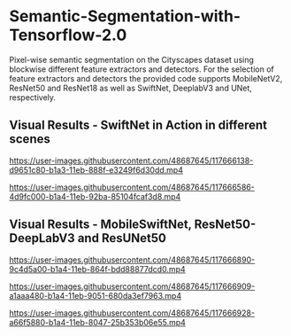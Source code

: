 
# Semantic-Segmentation-with-Tensorflow-2.0

Pixel-wise semantic segmentation on the Cityscapes dataset using blockwise different feature extractors and detectors. 
For the selection of feature extractors and detectors the provided code supports MobileNetV2, ResNet50 and ResNet18 as well as SwiftNet, DeeplabV3 and UNet, respectively.

## Visual Results - SwiftNet in Action in different scenes

https://user-images.githubusercontent.com/48687645/117666138-d9651c80-b1a3-11eb-888f-e3249f6d30dd.mp4

https://user-images.githubusercontent.com/48687645/117666586-4d9fc000-b1a4-11eb-92ba-85104fcaf3d8.mp4

## Visual Results - MobileSwiftNet, ResNet50-DeepLabV3 and ResUNet50

https://user-images.githubusercontent.com/48687645/117666890-9c4d5a00-b1a4-11eb-864f-bdd88877dcd0.mp4

https://user-images.githubusercontent.com/48687645/117666909-a1aaa480-b1a4-11eb-9051-680da3ef7963.mp4

https://user-images.githubusercontent.com/48687645/117666928-a66f5880-b1a4-11eb-8047-25b353b06e55.mp4






